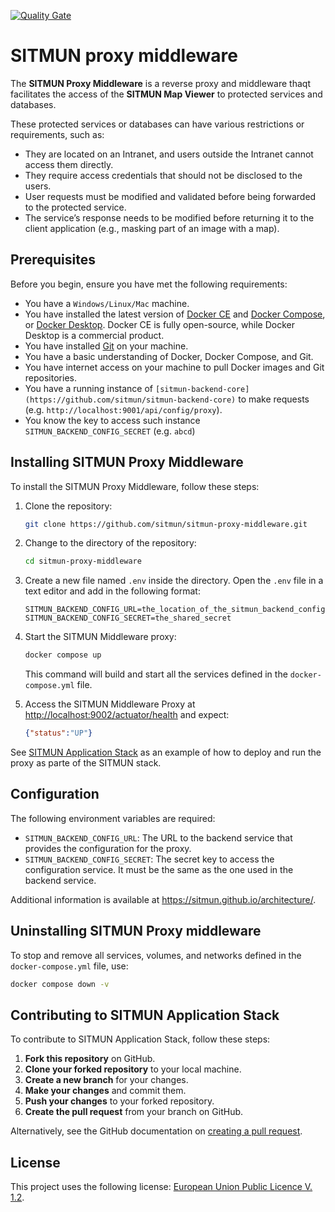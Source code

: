 [![Quality Gate](https://sonarcloud.io/api/project_badges/measure?project=org.sitmun%3Asitmun-proxy-middleware&metric=alert_status)](https://sonarcloud.io/dashboard?id=org.sitmun%3Asitmun-proxy-middleware)

# SITMUN proxy middleware

The **SITMUN Proxy Middleware** is a reverse proxy and middleware thaqt facilitates the access of the **SITMUN Map Viewer** to protected services and databases. 

These protected services or databases can have various restrictions or requirements, such as:

- They are located on an Intranet, and users outside the Intranet cannot access them directly.
- They require access credentials that should not be disclosed to the users.
- User requests must be modified and validated before being forwarded to the protected service.
- The service’s response needs to be modified before returning it to the client application (e.g., masking part of an image with a map).

## Prerequisites

Before you begin, ensure you have met the following requirements:

- You have a `Windows/Linux/Mac` machine.
- You have installed the latest version of [Docker CE](https://docs.docker.com/engine/install/) and [Docker Compose](https://docs.docker.com/compose/install/), or [Docker Desktop](https://www.docker.com/products/docker-desktop/).
  Docker CE is fully open-source, while Docker Desktop is a commercial product.
- You have installed [Git](https://git-scm.com/book/en/v2/Getting-Started-Installing-Git) on your machine.
- You have a basic understanding of Docker, Docker Compose, and Git.
- You have internet access on your machine to pull Docker images and Git repositories.
- You have a running instance of `[sitmun-backend-core](https://github.com/sitmun/sitmun-backend-core)` to make requests (e.g. `http://localhost:9001/api/config/proxy`).
- You know the key to access such instance `SITMUN_BACKEND_CONFIG_SECRET` (e.g. `abcd`)

## Installing SITMUN Proxy Middleware

To install the SITMUN Proxy Middleware, follow these steps:

1. Clone the repository:
    ```bash
    git clone https://github.com/sitmun/sitmun-proxy-middleware.git
    ```

2. Change to the directory of the repository:
    ```bash
    cd sitmun-proxy-middleware
    ```
   
3. Create a new file named `.env` inside the directory.
   Open the `.env` file in a text editor and add in the following format:
    ```properties
    SITMUN_BACKEND_CONFIG_URL=the_location_of_the_sitmun_backend_configuration_endpoint
    SITMUN_BACKEND_CONFIG_SECRET=the_shared_secret
    ```
4. Start the SITMUN Middleware proxy:
    ```bash
    docker compose up
    ```
   This command will build and start all the services defined in the `docker-compose.yml` file.

5. Access the SITMUN Middleware Proxy at [http://localhost:9002/actuator/health](http://localhost:9002/actuator/health) and expect:
   ```json
   {"status":"UP"}
   ```

See [SITMUN Application Stack](https://github.com/sitmun/sitmun-application-stack) as an example of how to deploy and run the proxy as parte of the SITMUN stack.

## Configuration

The following environment variables are required:

- `SITMUN_BACKEND_CONFIG_URL`: The URL to the backend service that provides the configuration for the proxy.
- `SITMUN_BACKEND_CONFIG_SECRET`: The secret key to access the configuration service. It must be the same as the one used in the backend service.

Additional information is available at <https://sitmun.github.io/architecture/>.

## Uninstalling SITMUN Proxy middleware

To stop and remove all services, volumes, and networks defined in the `docker-compose.yml` file, use:
```bash
docker compose down -v
```

## Contributing to SITMUN Application Stack

To contribute to SITMUN Application Stack, follow these steps:

1. **Fork this repository** on GitHub.
2. **Clone your forked repository** to your local machine.
3. **Create a new branch** for your changes.
4. **Make your changes** and commit them.
5. **Push your changes** to your forked repository.
6. **Create the pull request** from your branch on GitHub.

Alternatively, see the GitHub documentation on [creating a pull request](https://help.github.com/en/github/collaborating-with-issues-and-pull-requests/creating-a-pull-request).

## License

This project uses the following license: [European Union Public Licence V. 1.2](LICENSE).
